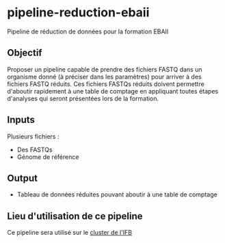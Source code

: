 # pipeline-reduction-ebaii
Pipeline de réduction de données pour la formation EBAII 

## Objectif
Proposer un pipeline capable de prendre des fichiers FASTQ dans un organisme donné (à préciser dans les paramètres) pour arriver à des fichiers FASTQ réduits. Ces fichiers FASTQs réduits doivent permettre d'aboutir rapidement à une table de comptage en appliquant toutes étapes d'analyses qui seront présentées lors de la formation. 

## Inputs

Plusieurs fichiers :
- Des FASTQs
- Génome de référence

## Output

- Tableau de données réduites pouvant aboutir à une table de comptage

## Lieu d'utilisation de ce pipeline 

Ce pipeline sera utilisé sur le [cluster de l'IFB](https://www.france-bioinformatique.fr/clusters-ifb/)
